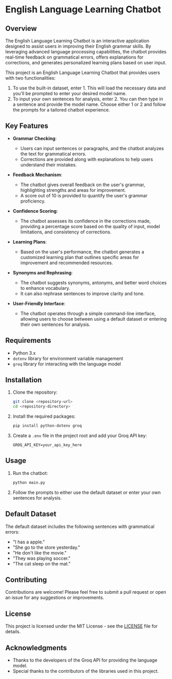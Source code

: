 # English Language Learning Chatbot

## Overview
The English Language Learning Chatbot is an interactive application designed to assist users in improving their English grammar skills. By leveraging advanced language processing capabilities, the chatbot provides real-time feedback on grammatical errors, offers explanations for corrections, and generates personalized learning plans based on user input. 

This project is an English Language Learning Chatbot that provides users with two functionalities:
1. To use the built-in dataset, enter 1. This will load the necessary data and you'll be prompted to enter your desired model name.
2. To input your own sentences for analysis, enter 2. You can then type in a sentence and provide the model name.
Choose either 1 or 2 and follow the prompts for a tailored chatbot experience.

## Key Features
- **Grammar Checking**: 
  - Users can input sentences or paragraphs, and the chatbot analyzes the text for grammatical errors.
  - Corrections are provided along with explanations to help users understand their mistakes.

- **Feedback Mechanism**:
  - The chatbot gives overall feedback on the user's grammar, highlighting strengths and areas for improvement.
  - A score out of 10 is provided to quantify the user's grammar proficiency.

- **Confidence Scoring**:
  - The chatbot assesses its confidence in the corrections made, providing a percentage score based on the quality of input, model limitations, and consistency of corrections.

- **Learning Plans**:
  - Based on the user's performance, the chatbot generates a customized learning plan that outlines specific areas for improvement and recommended resources.

- **Synonyms and Rephrasing**:
  - The chatbot suggests synonyms, antonyms, and better word choices to enhance vocabulary.
  - It can also rephrase sentences to improve clarity and tone.

- **User-Friendly Interface**:
  - The chatbot operates through a simple command-line interface, allowing users to choose between using a default dataset or entering their own sentences for analysis.

## Requirements
- Python 3.x
- `dotenv` library for environment variable management
- `groq` library for interacting with the language model

## Installation
1. Clone the repository:
   ```bash
   git clone <repository-url>
   cd <repository-directory>
   ```

2. Install the required packages:
   ```bash
   pip install python-dotenv groq
   ```

3. Create a `.env` file in the project root and add your Groq API key:
   ```plaintext
   GROQ_API_KEY=your_api_key_here
   ```

## Usage
1. Run the chatbot:
   ```bash
   python main.py
   ```

2. Follow the prompts to either use the default dataset or enter your own sentences for analysis.

## Default Dataset
The default dataset includes the following sentences with grammatical errors:
- "I has a apple."
- "She go to the store yesterday."
- "He don't like the movie."
- "They was playing soccer."
- "The cat sleep on the mat."

## Contributing
Contributions are welcome! Please feel free to submit a pull request or open an issue for any suggestions or improvements.

## License
This project is licensed under the MIT License - see the [LICENSE](LICENSE) file for details.

## Acknowledgments
- Thanks to the developers of the Groq API for providing the language model.
- Special thanks to the contributors of the libraries used in this project.
